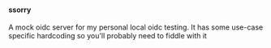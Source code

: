 #### ssorry

A mock oidc server for my personal local oidc testing. It has some use-case specific hardcoding so you'll probably need to fiddle with it

